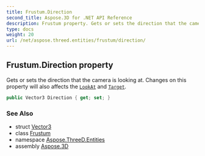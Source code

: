 ```yaml
---
title: Frustum.Direction
second_title: Aspose.3D for .NET API Reference
description: Frustum property. Gets or sets the direction that the camera is looking at. Changes on this property will also affects the LookAt and Target
type: docs
weight: 20
url: /net/aspose.threed.entities/frustum/direction/
---
```

## Frustum.Direction property

Gets or sets the direction that the camera is looking at. Changes on this property will also affects the [`LookAt`](../lookat/) and [`Target`](../target/).

```csharp
public Vector3 Direction { get; set; }
```

### See Also

* struct [Vector3](../../../aspose.threed.utilities/vector3/)
* class [Frustum](../)
* namespace [Aspose.ThreeD.Entities](../../../aspose.threed.entities/)
* assembly [Aspose.3D](../../../)


